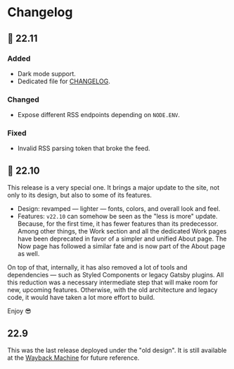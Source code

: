 # Changelog

## 🌙 22.11

### Added

- Dark mode support.
- Dedicated file for [CHANGELOG](https://keepachangelog.com/en/1.0.0/).

### Changed

- Expose different RSS endpoints depending on `NODE.ENV`.

### Fixed

- Invalid RSS parsing token that broke the feed.

## 💅 22.10

This release is a very special one. It brings a major update to the site, not only to its design, but also to some of its features.

- Design: revamped — lighter — fonts, colors, and overall look and feel.
- Features: `v22.10` can somehow be seen as the "less is more" update. Because, for the first time, it has fewer features than its predecessor. Among other things, the Work section and all the dedicated Work pages have been deprecated in favor of a simpler and unified About page. The Now page has followed a similar fate and is now part of the About page as well.

On top of that, internally, it has also removed a lot of tools and dependencies — such as Styled Components or legacy Gatsby plugins. All this reduction was a necessary intermediate step that will make room for new, upcoming features. Otherwise, with the old architecture and legacy code, it would have taken a lot more effort to build.

Enjoy 😎

## 22.9

This was the last release deployed under the "old design". It is still available at the [Wayback Machine](https://web.archive.org/web/20220926092650/https%3A%2F%2Fwww.collado.io%2F) for future reference.
